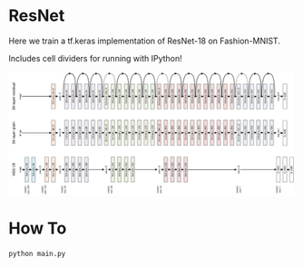 # ResNet 

Here we train a tf.keras implementation of ResNet-18 on Fashion-MNIST.

Includes cell dividers for running with IPython!

![](resnet.jpeg)

# How To

```
python main.py
```
